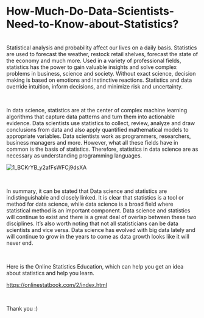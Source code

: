 # How-Much-Do-Data-Scientists-Need-to-Know-about-Statistics?


<p> </br>
Statistical analysis and probability affect our lives on a daily basis. Statistics are used to forecast the weather, restock retail shelves, forecast the state of the economy and much more. Used in a variety of professional fields, statistics has the power to gain valuable insights and solve complex problems in business, science and society. Without exact science, decision making is based on emotions and instinctive reactions. Statistics and data override intuition, inform decisions, and minimize risk and uncertainty.

<p> </br>

In data science, statistics are at the center of complex machine learning algorithms that capture data patterns and turn them into actionable evidence. Data scientists use statistics to collect, review, analyze and draw conclusions from data and also apply quantified mathematical models to appropriate variables. Data scientists work as programmers, researchers, business managers and more. However, what all these fields have in common is the basis of statistics. Therefore, statistics in data science are as necessary as understanding programming languages.


![1_BCKrYB_y2afFsWFCj9dsXA](https://user-images.githubusercontent.com/91700155/164996681-68a4fb88-2e15-4edb-8230-4175173b4f8c.jpeg)

<p> </br>

In summary, it can be stated that Data science and statistics are indistinguishable and closely linked. It is clear that statistics is a tool or method for data science, while data science is a broad field where statistical method is an important component. Data science and statistics will continue to exist and there is a great deal of overlap between these two disciplines. It’s also worth noting that not all statisticians can be data scientists and vice versa. Data science has evolved with big data lately and will continue to grow in the years to come as data growth looks like it will never end.


<p> </br>



Here is the Online Statistics Education, which can help you get an idea about statistics and help you learn.

https://onlinestatbook.com/2/index.html




<p> </br>

Thank you :)


